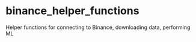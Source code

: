 # binance_helper_functions
Helper functions for connecting to Binance, downloading data, performing ML
